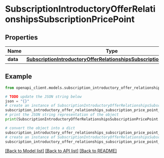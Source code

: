 # SubscriptionIntroductoryOfferRelationshipsSubscriptionPricePoint


## Properties

Name | Type | Description | Notes
------------ | ------------- | ------------- | -------------
**data** | [**SubscriptionIntroductoryOfferRelationshipsSubscriptionPricePointData**](SubscriptionIntroductoryOfferRelationshipsSubscriptionPricePointData.md) |  | [optional] 

## Example

```python
from openapi_client.models.subscription_introductory_offer_relationships_subscription_price_point import SubscriptionIntroductoryOfferRelationshipsSubscriptionPricePoint

# TODO update the JSON string below
json = "{}"
# create an instance of SubscriptionIntroductoryOfferRelationshipsSubscriptionPricePoint from a JSON string
subscription_introductory_offer_relationships_subscription_price_point_instance = SubscriptionIntroductoryOfferRelationshipsSubscriptionPricePoint.from_json(json)
# print the JSON string representation of the object
print(SubscriptionIntroductoryOfferRelationshipsSubscriptionPricePoint.to_json())

# convert the object into a dict
subscription_introductory_offer_relationships_subscription_price_point_dict = subscription_introductory_offer_relationships_subscription_price_point_instance.to_dict()
# create an instance of SubscriptionIntroductoryOfferRelationshipsSubscriptionPricePoint from a dict
subscription_introductory_offer_relationships_subscription_price_point_from_dict = SubscriptionIntroductoryOfferRelationshipsSubscriptionPricePoint.from_dict(subscription_introductory_offer_relationships_subscription_price_point_dict)
```
[[Back to Model list]](../README.md#documentation-for-models) [[Back to API list]](../README.md#documentation-for-api-endpoints) [[Back to README]](../README.md)



